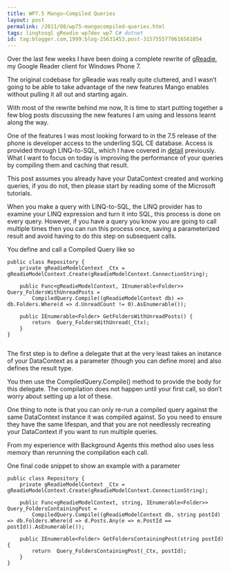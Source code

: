```yaml
---
title: WP7.5 Mango–Compiled Queries
layout: post
permalink: /2011/08/wp75-mangocompiled-queries.html
tags: linqtosql gReadie wp7dev wp7 C# dotnet
id: tag:blogger.com,1999:blog-25631453.post-3157555770616581054
---
```



Over the last few weeks I have been doing a complete rewrite of [gReadie](http://www.quidsmobile.com/greadie-v2-beta/), my Google Reader client for Windows Phone 7.  
  
The original codebase for gReadie was really quite cluttered, and I wasn’t going to be able to take advantage of the new features Mango enables without pulling it all out and starting again.  
  
With most of the rewrite behind me now, It is time to start putting together a few blog posts discussing the new features I am using and lessons learnt along the way.  
  
One of the features I was most looking forward to in the 7.5 release of the phone is developer access to the underling SQL CE database. Access is provided through LINQ-to-SQL, which I have covered in [detail](http://csainty.blogspot.com/search/label/linqtosql) previously. What I want to focus on today is improving the performance of your queries by compiling them and caching that result.  
  
This post assumes you already have your DataContext created and working queries, if you do not, then please start by reading some of the Microsoft tutorials.  
  
When you make a query with LINQ-to-SQL, the LINQ provider has to examine your LINQ expression and turn it into SQL, this process is done on every query. However, if you have a query you know you are going to call multiple times then you can run this process once, saving a parameterized result and avoid having to do this step on subsequent calls.  
  
You define and call a Compiled Query like so  
  

```clike
public class Repository {
	private gReadieModelContext _Ctx = gReadieModelContext.Create(gReadieModelContext.ConnectionString);

	public Func<gReadieModelContext, IEnumerable<Folder>> Query_FoldersWithUnreadPosts = 
		CompiledQuery.Compile((gReadieModelContext db) => db.Folders.Where(d => d.UnreadCount != 0).AsEnumerable());
	
	public IEnumerable<Folder> GetFoldersWithUnreadPosts() {
		return 	Query_FoldersWithUnread(_Ctx);
	}
}


```  
  
  
The first step is to define a delegate that at the very least takes an instance of your DataContext as a parameter (though you can define more) and also defines the result type.  
  
You then use the CompiledQuery.Compile() method to provide the body for this delegate. The compilation does not happen until your first call, so don’t worry about setting up a lot of these.  
  
One thing to note is that you can only re-run a compiled query against the same DataContext instance it was compiled against. So you need to ensure they have the same lifespan, and that you are not needlessly recreating your DataContext if you want to run multiple queries.  
  
From my experience with Background Agents this method also uses less memory than rerunning the compilation each call.  
  
One final code snippet to show an example with a parameter  
  

```clike
public class Repository {
	private gReadieModelContext _Ctx = gReadieModelContext.Create(gReadieModelContext.ConnectionString);

	public Func<gReadieModelContext, string, IEnumerable<Folder>> Query_FoldersContainingPost = 
		CompiledQuery.Compile((gReadieModelContext db, string postId) => db.Folders.Where(d => d.Posts.Any(e => e.PostId == postId)).AsEnumerable());
	
	public IEnumerable<Folder> GetFoldersContainingPost(string postId) {
		return 	Query_FoldersContainingPost(_Ctx, postId);
	}
}

```  
  
  